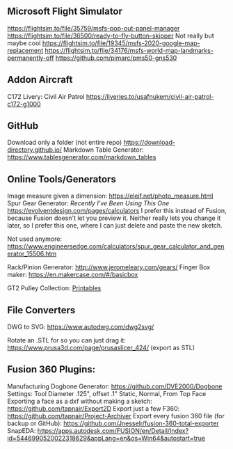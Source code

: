 ## Microsoft Flight Simulator

https://flightsim.to/file/35759/msfs-pop-out-panel-manager
https://flightsim.to/file/36500/ready-to-fly-button-skipper
Not really but maybe cool https://flightsim.to/file/19345/msfs-2020-google-map-replacement
https://flightsim.to/file/34176/msfs-world-map-landmarks-permanently-off
https://github.com/pimarc/pms50-gns530

## Addon Aircraft

C172 Livery: Civil Air Patrol https://liveries.to/usafnukem/civil-air-patrol-c172-g1000

## GitHub

Download only a folder (not entire repo) https://download-directory.github.io/
Markdown Table Generator: https://www.tablesgenerator.com/markdown_tables

## Online Tools/Generators

Image measure given a dimension: https://eleif.net/photo_measure.html
Spur Gear Generator: *Recently I've Been Using This One* https://evolventdesign.com/pages/calculators
I prefer this instead of Fusion, because Fusion doesn't let you preview it.
Neither really lets you change it later, so I prefer this one, where I can just delete and paste the new sketch.

Not used anymore: https://www.engineersedge.com/calculators/spur_gear_calculator_and_generator_15506.htm

Rack/Pinion Generator: http://www.jeromeleary.com/gears/
Finger Box maker: https://en.makercase.com/#/basicbox

GT2 Pulley Collection: [Printables](https://www.printables.com/model/333720-gt2-pulley-the-big-collection-updated)

## File Converters

DWG to SVG: https://www.autodwg.com/dwg2svg/

Rotate an .STL for so you can just drag it: https://www.prusa3d.com/page/prusaslicer_424/ (export as STL)

## Fusion 360 Plugins:

Manufacturing Dogbone Generator: https://github.com/DVE2000/Dogbone
Settings: Tool Diameter .125", offset .1" Static, Normal, From Top Face 
Exporting a face as a dxf without making a sketch: https://github.com/tapnair/Export2D
Export just a few F360: https://github.com/tapnair/Project-Archiver
Export every fusion 360 file (for backup or GitHub): https://github.com/Jnesselr/fusion-360-total-exporter
SnapEDA: https://apps.autodesk.com/FUSION/en/Detail/Index?id=5446990520022318629&appLang=en&os=Win64&autostart=true